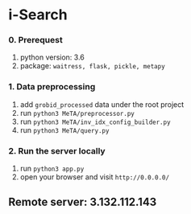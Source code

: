 # i-Search

### 0. Prerequest
1. python version: 3.6
2. package: `waitress, flask, pickle, metapy`

### 1. Data preprocessing
1. add `grobid_processed` data under the root project
2. run `python3 MeTA/preprocessor.py`
3. run `python3 MeTA/inv_idx_config_builder.py`
4. run `python3 MeTA/query.py`

### 2. Run the server locally
1. run `python3 app.py`
2. open your browser and visit `http://0.0.0.0/`

## Remote server: 3.132.112.143